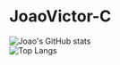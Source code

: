 # JoaoVictor-C
![Joao's GitHub stats](https://github-readme-stats.vercel.app/api?username=JoaoVictor-C&count_private=true&show_icons=true&show_icons=true&theme=dracula)  
![Top Langs](https://github-readme-stats.vercel.app/api/top-langs/?username=JoaoVictor-C)
